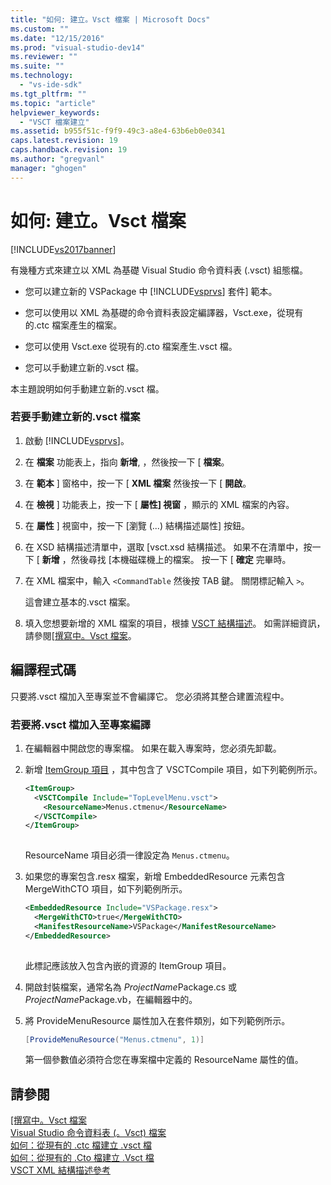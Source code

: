 ```yaml
---
title: "如何: 建立。Vsct 檔案 | Microsoft Docs"
ms.custom: ""
ms.date: "12/15/2016"
ms.prod: "visual-studio-dev14"
ms.reviewer: ""
ms.suite: ""
ms.technology: 
  - "vs-ide-sdk"
ms.tgt_pltfrm: ""
ms.topic: "article"
helpviewer_keywords: 
  - "VSCT 檔案建立"
ms.assetid: b955f51c-f9f9-49c3-a8e4-63b6eb0e0341
caps.latest.revision: 19
caps.handback.revision: 19
ms.author: "gregvanl"
manager: "ghogen"
---
```

# 如何: 建立。Vsct 檔案
[!INCLUDE[vs2017banner](../../code-quality/includes/vs2017banner.md)]

有幾種方式來建立以 XML 為基礎 Visual Studio 命令資料表 \(.vsct\) 組態檔。  
  
-   您可以建立新的 VSPackage 中 [!INCLUDE[vsprvs](../../code-quality/includes/vsprvs_md.md)] 套件\] 範本。  
  
-   您可以使用以 XML 為基礎的命令資料表設定編譯器，Vsct.exe，從現有的.ctc 檔案產生的檔案。  
  
-   您可以使用 Vsct.exe 從現有的.cto 檔案產生.vsct 檔。  
  
-   您可以手動建立新的.vsct 檔。  
  
 本主題說明如何手動建立新的.vsct 檔。  
  
### 若要手動建立新的.vsct 檔案  
  
1.  啟動 [!INCLUDE[vsprvs](../../code-quality/includes/vsprvs_md.md)]。  
  
2.  在 **檔案** 功能表上，指向 **新增**, ，然後按一下 \[ **檔案**。  
  
3.  在 **範本** \] 窗格中，按一下 \[ **XML 檔案** 然後按一下 \[ **開啟**。  
  
4.  在 **檢視** \] 功能表上，按一下 \[ **屬性\] 視窗** ，顯示的 XML 檔案的內容。  
  
5.  在 **屬性** \] 視窗中，按一下 \[瀏覽 \(...\) 結構描述屬性\] 按鈕。  
  
6.  在 XSD 結構描述清單中，選取 \[vsct.xsd 結構描述。 如果不在清單中，按一下 \[ **新增** ，然後尋找 \[本機磁碟機上的檔案。 按一下 \[ **確定** 完畢時。  
  
7.  在 XML 檔案中，輸入 `<CommandTable` 然後按 TAB 鍵。 關閉標記輸入 `>`。  
  
     這會建立基本的.vsct 檔案。  
  
8.  填入您想要新增的 XML 檔案的項目，根據 [VSCT 結構描述](../../extensibility/vsct-xml-schema-reference.md)。 如需詳細資訊，請參閱[\[撰寫中。Vsct 檔案](../../extensibility/internals/authoring-dot-vsct-files.md)。  
  
## 編譯程式碼  
 只要將.vsct 檔加入至專案並不會編譯它。 您必須將其整合建置流程中。  
  
### 若要將.vsct 檔加入至專案編譯  
  
1.  在編輯器中開啟您的專案檔。 如果在載入專案時，您必須先卸載。  
  
2.  新增 [ItemGroup 項目](../../msbuild/itemgroup-element-msbuild.md) ，其中包含了 VSCTCompile 項目，如下列範例所示。  
  
    ```xml  
    <ItemGroup>  
      <VSCTCompile Include="TopLevelMenu.vsct">  
        <ResourceName>Menus.ctmenu</ResourceName>  
      </VSCTCompile>  
    </ItemGroup>  
  
    ```  
  
     ResourceName 項目必須一律設定為 `Menus.ctmenu`。  
  
3.  如果您的專案包含.resx 檔案，新增 EmbeddedResource 元素包含 MergeWithCTO 項目，如下列範例所示。  
  
    ```xml  
    <EmbeddedResource Include="VSPackage.resx">  
      <MergeWithCTO>true</MergeWithCTO>  
      <ManifestResourceName>VSPackage</ManifestResourceName>  
    </EmbeddedResource>  
  
    ```  
  
     此標記應該放入包含內嵌的資源的 ItemGroup 項目。  
  
4.  開啟封裝檔案，通常名為 *ProjectName*Package.cs 或 *ProjectName*Package.vb，在編輯器中的。  
  
5.  將 ProvideMenuResource 屬性加入在套件類別，如下列範例所示。  
  
    ```c#  
    [ProvideMenuResource("Menus.ctmenu", 1)]  
    ```  
  
     第一個參數值必須符合您在專案檔中定義的 ResourceName 屬性的值。  
  
## 請參閱  
 [\[撰寫中。Vsct 檔案](../../extensibility/internals/authoring-dot-vsct-files.md)   
 [Visual Studio 命令資料表 \(。Vsct\) 檔案](../../extensibility/internals/visual-studio-command-table-dot-vsct-files.md)   
 [如何：從現有的 .ctc 檔建立 .vsct 檔](../../misc/how-to-create-a-dot-vsct-file-from-an-existing-dot-ctc-file.md)   
 [如何：從現有的 .Cto 檔建立 .Vsct 檔](../Topic/How%20to:%20Create%20a%20.Vsct%20File%20from%20an%20Existing%20.Cto%20File.md)   
 [VSCT XML 結構描述參考](../../extensibility/vsct-xml-schema-reference.md)